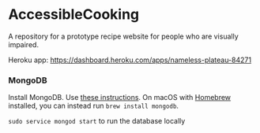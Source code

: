 # AccessibleCooking
A repository for a prototype recipe website for people who are visually impaired.

Heroku app: https://dashboard.heroku.com/apps/nameless-plateau-84271

### MongoDB

Install MongoDB. Use [these
instructions](https://docs.mongodb.com/getting-started/shell/installation/). On
macOS with [Homebrew](https://brew.sh/) installed, you can instead run `brew install mongodb`.

`sudo service mongod start` to run the database locally